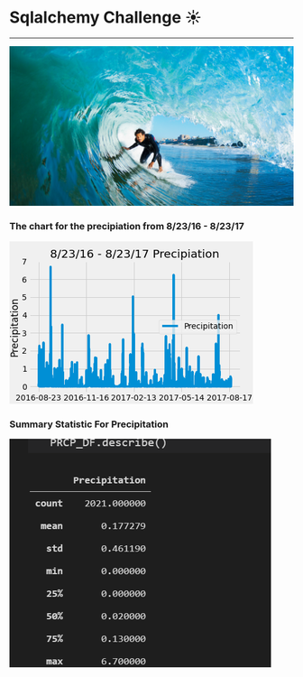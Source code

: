 # **Sqlalchemy Challenge** :sunny:
-----

![surfsup](Images/surfs-up.png)

### The chart for the precipiation from 8/23/16 - 8/23/17


![Precipitation Plot](Images/Preciplot.png)

### Summary Statistic For Precipitation
![Precipitation Stat](Images/prcpsummarystat.png)

